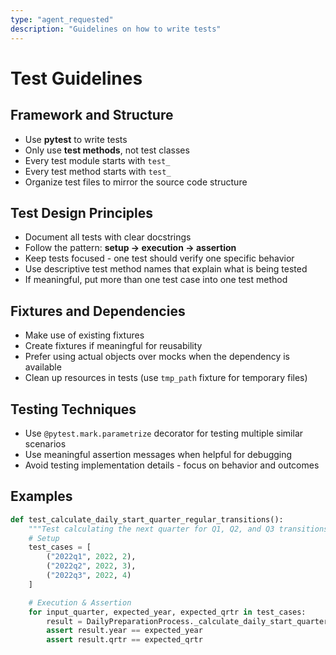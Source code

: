 ```yaml
---
type: "agent_requested"
description: "Guidelines on how to write tests"
---
```

# Test Guidelines

## Framework and Structure
- Use **pytest** to write tests
- Only use **test methods**, not test classes
- Every test module starts with `test_`
- Every test method starts with `test_`
- Organize test files to mirror the source code structure

## Test Design Principles
- Document all tests with clear docstrings
- Follow the pattern: **setup → execution → assertion**
- Keep tests focused - one test should verify one specific behavior
- Use descriptive test method names that explain what is being tested
- If meaningful, put more than one test case into one test method

## Fixtures and Dependencies
- Make use of existing fixtures
- Create fixtures if meaningful for reusability
- Prefer using actual objects over mocks when the dependency is available
- Clean up resources in tests (use `tmp_path` fixture for temporary files)

## Testing Techniques
- Use `@pytest.mark.parametrize` decorator for testing multiple similar scenarios
- Use meaningful assertion messages when helpful for debugging
- Avoid testing implementation details - focus on behavior and outcomes

## Examples
```python
def test_calculate_daily_start_quarter_regular_transitions():
    """Test calculating the next quarter for Q1, Q2, and Q3 transitions."""
    # Setup
    test_cases = [
        ("2022q1", 2022, 2),
        ("2022q2", 2022, 3),
        ("2022q3", 2022, 4)
    ]

    # Execution & Assertion
    for input_quarter, expected_year, expected_qrtr in test_cases:
        result = DailyPreparationProcess._calculate_daily_start_quarter(input_quarter)
        assert result.year == expected_year
        assert result.qrtr == expected_qrtr
```

